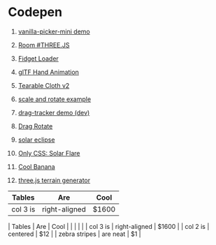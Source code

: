 # Codepen

1.    [vanilla-picker-mini demo](https://codepen.io/Sphinxxxx/pen/xazoQN)

1.    [Room #THREE.JS](https://codepen.io/Sphinxxxx/pen/JmxZyR)

1.    [Fidget Loader](https://codepen.io/Sphinxxxx/pen/OoPXpm)

1.    [glTF Hand Animation](https://codepen.io/Sphinxxxx/pen/vRBxLG)

1.    [Tearable Cloth v2](https://codepen.io/Sphinxxxx/pen/PEqOYg)

1.    [scale and rotate example](https://codepen.io/Sphinxxxx/pen/EbgooY)

1.    [drag-tracker demo (dev)](https://codepen.io/Sphinxxxx/pen/XevmzY)

1.    [Drag Rotate](https://codepen.io/Sphinxxxx/pen/XaOBOG)

1.    [solar eclipse](https://codepen.io/Sphinxxxx/pen/RZJqgq)

1.    [Only CSS: Solar Flare](https://codepen.io/Sphinxxxx/pen/qXVaNX)

1.    [Cool Banana](https://codepen.io/Sphinxxxx/pen/pOwKEz)

1.    [three.js terrain generator](https://codepen.io/Sphinxxxx/pen/aZGMNr)

| Tables        | Are           | Cool  |
| ------------- |-------------| -----|
| col 3 is      | right-aligned | $1600 |


| Tables        | Are           | Cool  |
|               |               |       |
| col 3 is      | right-aligned | $1600 |
| col 2 is      | centered      |   $12 |
| zebra stripes | are neat      |    $1 |
